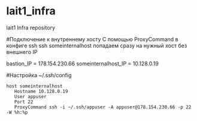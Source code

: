 # lait1_infra
lait1 Infra repository

#Подключение к внутреннему хосту
С помощью ProxyCommand в конфиге ssh
ssh someinternalhost попадаем сразу на нужный хост без внешнего IP

bastion_IP = 178.154.230.66
someinternalhost_IP = 10.128.0.19

#Настройка ~/.ssh/config
```
host someinternalhost
   Hostname 10.128.0.19
   User appuser
   Port 22
   ProxyCommand ssh -i ~/.ssh/appuser -A appuser@178.154.230.66 -p 22 -W %h:%p
```
